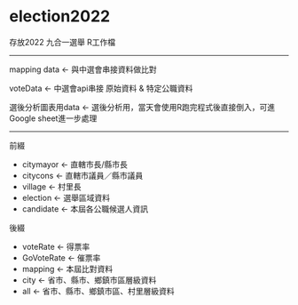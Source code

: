 # election2022

存放2022 九合一選舉 R工作檔

----------

mapping data <- 與中選會串接資料做比對

voteData <- 中選會api串接 原始資料 & 特定公職資料

選後分析圖表用data <- 選後分析用，當天會使用R跑完程式後直接倒入，可進Google sheet進一步處理

----------
前綴

- citymayor <- 直轄市長/縣市長
- citycons <- 直轄市議員／縣市議員
- village <- 村里長
- election <- 選舉區域資料
- candidate <- 本屆各公職候選人資訊

後綴
- voteRate <- 得票率
- GoVoteRate <- 催票率
- mapping <- 本屆比對資料
- city <- 省市、縣市、鄉鎮市區層級資料
- all <- 省市、縣市、鄉鎮市區、村里層級資料

